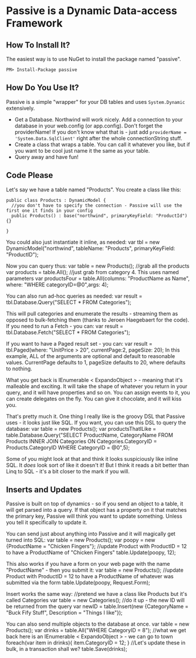 Passive is a Dynamic Data-access Framework
===========================================

How To Install It?
------------------
The easiest way is to use NuGet to install the package named "passive".

    PM> Install-Package passive

How Do You Use It?
------------------
Passive is a simple "wrapper" for your DB tables and uses `System.Dynamic` extensively.

 * Get a Database. Northwind will work nicely. Add a connection to your database in your web.config (or app.config). Don't forget the providerName! If you don't know what that is - just add `providerName = 'System.Data.SqlClient'` right after the whole connectionString stuff.
 * Create a class that wraps a table. You can call it whatever you like, but if you want to be cool just name it the same as your table.
 * Query away and have fun!

Code Please
-----------
Let's say we have a table named "Products". You create a class like this:

    public class Products : DynamicModel {
      //you don't have to specify the connection - Passive will use the first one it finds in your config
      public Products() : base("northwind", primaryKeyField: "ProductId") {}

    }

You could also just instantiate it inline, as needed:
    var tbl = new DynamicModel("northwind", tableName: "Products", primaryKeyField: "ProductID");

Now you can query thus:
    var table = new Products();
    //grab all the products
    var products = table.All();
    //just grab from category 4. This uses named parameters
    var productsFour = table.All(columns: "ProductName as Name", where: "WHERE categoryID=@0",args: 4);

You can also run ad-hoc queries as needed:
    var result = tbl.Database.Query("SELECT * FROM Categories");

This will pull categories and enumerate the results - streaming them as opposed to bulk-fetching them (thanks to Jeroen Haegebaert for the code). If you need to run a Fetch - you can:
    var result = tbl.Database.Fetch("SELECT * FROM Categories");

If you want to have a Paged result set - you can:
    var result = tbl.Paged(where: "UnitPrice > 20", currentPage:2, pageSize: 20);
In this example, ALL of the arguments are optional and default to reasonable values. CurrentPage defaults to 1, pageSize defaults to 20, where defaults to nothing.

What you get back is IEnumerable < ExpandoObject > - meaning that it's malleable and exciting. It will take the shape of whatever you return in your query, and it will have properties and so on. You can assign events to it, you can create delegates on the fly. You can give it chocolate, and it will kiss you.

That's pretty much it. One thing I really like is the groovy DSL that Passive uses - it looks just like SQL. If you want, you can use this DSL to query the database:
    var table = new Products();
    var productsThatILike = table.Database.Query("SELECT ProductName, CategoryName FROM Products INNER JOIN Categories ON Categories.CategoryID = Products.CategoryID WHERE CategoryID = @0",5);

Some of you might look at that and think it looks suspiciously like inline SQL. It *does* look sort of like it doesn't it! But I think it reads a bit better than Linq to SQL - it's a bit closer to the mark if you will. 

Inserts and Updates
-------------------
Passive is built on top of dynamics - so if you send an object to a table, it will get parsed into a query. If that object has a property on it that matches the primary key, Passive will think you want to update something. Unless you tell it specifically to update it.

You can send just about anything into Passive and it will magically get turned into SQL:
    var table = new Products();
    var poopy = new {ProductName = "Chicken Fingers"};
    //update Product with ProductID = 12 to have a ProductName of "Chicken Fingers"
    table.Update(poopy, 12);

This also works if you have a form on your web page with the name "ProductName" - then you submit it:
    var table = new Products();
    //update Product with ProductID = 12 to have a ProductName of whatever was submitted via the form
    table.Update(poopy, Request.Form);

Insert works the same way:
    //pretend we have a class like Products but it's called Categories
    var table = new Categories();
    //do it up - the new ID will be returned from the query
    var newID = table.Insert(new {CategoryName = "Buck Fify Stuff", Description = "Things I like"});

You can also send multiple objects to the database at once.
    var table = new Products();
    var drinks = table.All("WHERE CategoryID = 8");
    //what we get back here is an IEnumerable < ExpandoObject > - we can go to town
    foreach(var item in drinks){
      item.CategoryID = 12;
    }
    //Let's update these in bulk, in a transaction shall we?
    table.Save(drinks);
